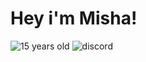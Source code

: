 # Hey i'm Misha!

![15 years old](https://img.shields.io/badge/-%F0%9F%91%A8%E2%80%8D%F0%9F%8E%93%2015%20years%20old-090909?style=for-the-badge&logo=cake) ![discord](https://img.shields.io/badge/-w1ndr%231337-7289DA?style=for-the-badge&logo=discord&logoColor=white)
